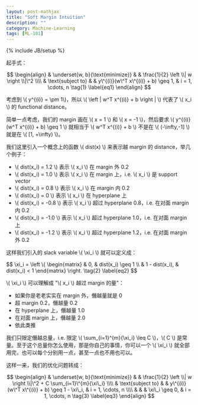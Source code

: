 ```yaml
---
layout: post-mathjax
title: "Soft Margin Intuition"
description: ""
category: Machine-Learning
tags: [ML-101]
---
```

{% include JB/setup %}

起手式：

$$
\begin{align}
	& \underset{w, b}{\text{minimize}}
	& & \frac{1}{2} \left \\| w \right \\|\^2 \\\\
	& \text{subject to}
	& & y\^{(i)}(w\^T x\^{(i)} + b) \geq 1, & i = 1, \cdots, n
	\tag{1}
	\label{eq1}
\end{align}
$$

考虑到 \\( y^{(i)} = \pm 1\\)，所以 \\( \left | w\^T x\^{(i)} + b \right | \\) 代表了 \\( x\_i \\) 的 functional distance。

简单一点考虑，我们的 margin 画在 \\( x = 1 \\) 和 \\( x = -1 \\)，然后要求 \\( y\^{(i)}(w\^T x\^{(i)} + b) \geq 1 \\) 就相当于 \\( w\^T x\^{(i)} + b \\) 不是在 \\( (-\infty,-1] \\) 就是在 \\( [1, +\infty) \\)。

我们这里引入一个概念上的函数 \\( dist(x) \\) 来表示越 margin 的 distance，举几个例子：

* \\( dist(x\_i) = 1.2 \\) 表示 \\( x\_i \\) 在 margin 外 0.2
* \\( dist(x\_i) = 1.0 \\) 表示 \\( x\_i \\) 在 margin 上，i.e. \\( x\_i \\) 是 support vector
* \\( dist(x\_i) = 0.8 \\) 表示 \\( x\_i \\) 在 margin 内 0.2
* \\( dist(x\_i) = 0 \\) 表示 \\( x\_i \\) 在 hyperplane 上
* \\( dist(x\_i) = -0.8 \\) 表示 \\( x\_i \\) 超过 hyperplane 0.8，i.e. 在对面 margin 内 0.2
* \\( dist(x\_i) = -1.0 \\) 表示 \\( x\_i \\) 超过 hyperplane 1.0，i.e. 在对面 margin 上
* \\( dist(x\_i) = -1.2 \\) 表示 \\( x\_i \\) 超过 hyperplane 1.2，i.e. 在对面 margin 外 0.2

这样我们引入的 slack variable \\( \xi\_i \\) 就可以定义成：

$$
	\xi\_i = \left \\{ 
	\begin{matrix}
		& 0, & dist(x\_i) \geq 1 \\\\
		& 1 - dist(x\_i), & dist(x\_i) < 1
	\end{matrix} 
	\right.
	\tag{2}
	\label{eq2}
$$

\\( \xi\_i \\) 可以理解成 "\\( x\_i \\) 越过 margin 的量"：

* 如果你是老老实实在 margin 外，僭越量就是 0
* 超 margin 0.2，僭越量 0.2
* 在 hyperplane 上，僭越量 1.0
* 在对面 margin 上，僭越量 2.0
* 依此类推

我们只限定僭越总量，i.e. 限定 \\( \sum_{i=1}\^{m}{\xi\_i} \leq C \\)，\\( C \\) 是常量。至于这个总量你怎么使用，那是你自己的事情，你可以一个 \\( \xi_i \\) 就全部用完，也可以每个分别用一点，甚至一点也不用也可以。

这样一来，我们的优化问题转成：

$$
\begin{align}
	& \underset{w, b}{\text{minimize}}
	& & \frac{1}{2} \left \\| w \right \\|\^2 + C \sum_{i=1}\^{m}{\xi\_i} \\\\
	& \text{subject to}
	& & y\^{(i)}(w\^T x\^{(i)} + b) \geq 1 - \xi\_i, & i = 1, \cdots, n \\\\
	& & & \xi\_i \geq 0, & i = 1, \cdots, n
	\tag{3}
	\label{eq3}
\end{align}
$$